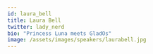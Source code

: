 ```yaml
---
id: laura_bell
title: Laura Bell
twitter: lady_nerd
bio: "Princess Luna meets GladOs"
image: /assets/images/speakers/laurabell.jpg
---
```

